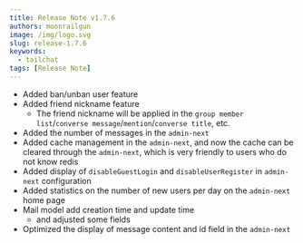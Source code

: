 ```yaml
---
title: Release Note v1.7.6
authors: moonrailgun
image: /img/logo.svg
slug: release-1.7.6
keywords:
  - tailchat
tags: [Release Note]
---
```


- Added ban/unban user feature
- Added friend nickname feature
   - The friend nickname will be applied in the `group member list`/`converse message`/`mention`/`converse title`, etc.
- Added the number of messages in the `admin-next`
- Added cache management in the `admin-next`, and now the cache can be cleared through the `admin-next`, which is very friendly to users who do not know redis
- Added display of `disableGuestLogin` and `disableUserRegister` in `admin-next` configuration
- Added statistics on the number of new users per day on the `admin-next` home page
- Mail model add creation time and update time
   - and adjusted some fields
- Optimized the display of message content and id field in the `admin-next`
